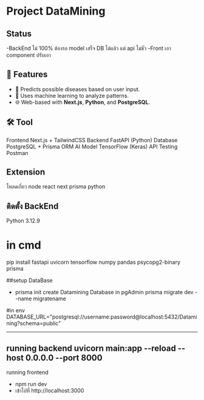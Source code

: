 # Project DataMining
## Status
-BackEnd ไม่ 100% ต้องรอ model เสร็จ DB ได้แล้ว แต่ api ไม่ชัว
-Front เอา component ปรับเอา

## 🚀 Features
- 🏥 Predicts possible diseases based on user input.
- 🧠 Uses machine learning to analyze patterns.
- 🌐 Web-based with **Next.js**, **Python**, and **PostgreSQL**.

## 🛠 Tool
Frontend	    Next.js + TailwindCSS
Backend	      FastAPI (Python)
Database	    PostgreSQL + Prisma ORM
AI Model	    TensorFlow (Keras)
API Testing	  Postman

## Extension
โหลดเกี่ยว node react next prisma python
## ติดตั้ง BackEnd
Python 3.12.9
# in cmd
pip install fastapi uvicorn tensorflow numpy pandas psycopg2-binary prisma

##setup DataBase
- prisma init
create Datamining Database in pgAdmin
prisma migrate dev --name migratename

#in env
DATABASE_URL="postgresql://username:password@localhost:5432/Datamining?schema=public"

----------------------------
running backend
uvicorn main:app --reload --host 0.0.0.0 --port 8000
----------------------------
running frontend
- npm run dev
- เข้าไปที่ http://localhost:3000

